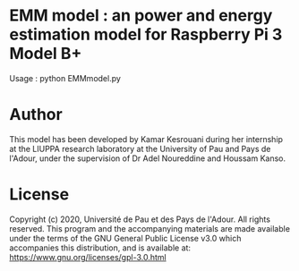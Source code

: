 # EMM model : an power and energy estimation model for Raspberry Pi 3 Model B+
Usage : python EMMmodel.py

# Author
This model has been developed by Kamar Kesrouani during her internship at the LIUPPA research laboratory at the University of Pau and Pays de l'Adour, under the supervision of Dr Adel Noureddine and Houssam Kanso.

# License
Copyright (c) 2020, Université de Pau et des Pays de l'Adour.
All rights reserved. This program and the accompanying materials are made available under the terms of the GNU General Public License v3.0 which accompanies this distribution, and is available at: https://www.gnu.org/licenses/gpl-3.0.html
